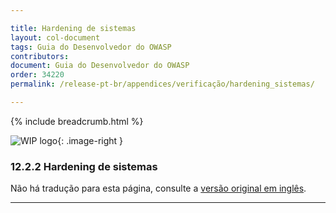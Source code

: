 ```yaml
---

title: Hardening de sistemas
layout: col-document
tags: Guia do Desenvolvedor do OWASP
contributors:
document: Guia do Desenvolvedor do OWASP
order: 34220
permalink: /release-pt-br/appendices/verificação/hardening_sistemas/

---
```


{% include breadcrumb.html %}

<style type="text/css">
.image-right {
  height: 180px;
  display: block;
  margin-left: auto;
  margin-right: auto;
  float: right;
}
</style>

![WIP logo](../../../assets/images/dg_wip.png "Trabalho em andamento"){: .image-right }

### 12.2.2 Hardening de sistemas

Não há tradução para esta página, consulte a [versão original em inglês][release140202].

----

[release140202]: https://github.com/OWASP/www-project-developer-guide/blob/main/draft/14-appendices/02-verification-dos-donts/02-system-hardening.md
